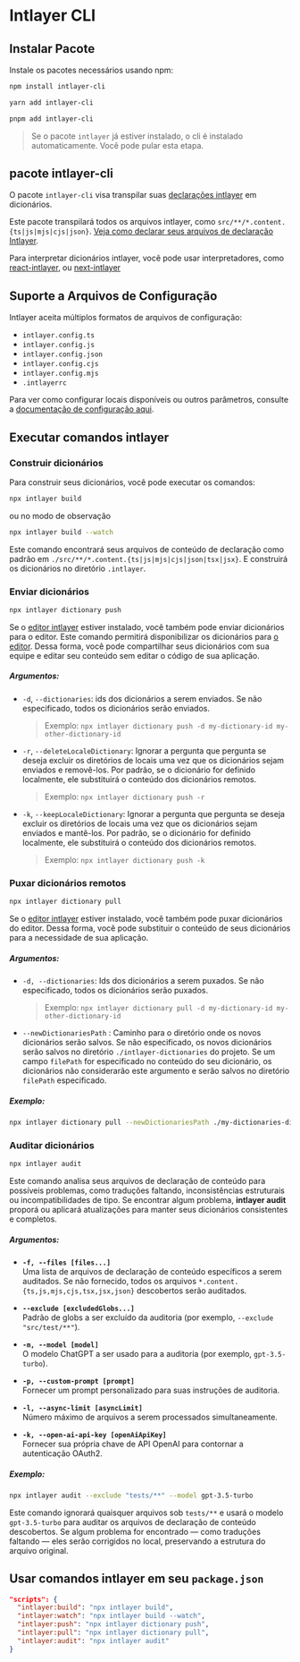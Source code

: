 # Intlayer CLI

## Instalar Pacote

Instale os pacotes necessários usando npm:

```bash packageManager="npm"
npm install intlayer-cli
```

```bash packageManager="yarn"
yarn add intlayer-cli
```

```bash packageManager="pnpm"
pnpm add intlayer-cli
```

> Se o pacote `intlayer` já estiver instalado, o cli é instalado automaticamente. Você pode pular esta etapa.

## pacote intlayer-cli

O pacote `intlayer-cli` visa transpilar suas [declarações intlayer](https://github.com/aymericzip/intlayer/blob/main/docs/pt/content_declaration/get_started.md) em dicionários.

Este pacote transpilará todos os arquivos intlayer, como `src/**/*.content.{ts|js|mjs|cjs|json}`. [Veja como declarar seus arquivos de declaração Intlayer](https://github.com/aymericzip/intlayer/blob/main/packages/intlayer/README.md).

Para interpretar dicionários intlayer, você pode usar interpretadores, como [react-intlayer](https://www.npmjs.com/package/react-intlayer), ou [next-intlayer](https://www.npmjs.com/package/next-intlayer)

## Suporte a Arquivos de Configuração

Intlayer aceita múltiplos formatos de arquivos de configuração:

- `intlayer.config.ts`
- `intlayer.config.js`
- `intlayer.config.json`
- `intlayer.config.cjs`
- `intlayer.config.mjs`
- `.intlayerrc`

Para ver como configurar locais disponíveis ou outros parâmetros, consulte a [documentação de configuração aqui](https://github.com/aymericzip/intlayer/blob/main/docs/pt/configuration.md).

## Executar comandos intlayer

### Construir dicionários

Para construir seus dicionários, você pode executar os comandos:

```bash
npx intlayer build
```

ou no modo de observação

```bash
npx intlayer build --watch
```

Este comando encontrará seus arquivos de conteúdo de declaração como padrão em `./src/**/*.content.{ts|js|mjs|cjs|json|tsx|jsx}`. E construirá os dicionários no diretório `.intlayer`.

### Enviar dicionários

```bash
npx intlayer dictionary push
```

Se o [editor intlayer](https://github.com/aymericzip/intlayer/blob/main/docs/pt/intlayer_editor.md) estiver instalado, você também pode enviar dicionários para o editor. Este comando permitirá disponibilizar os dicionários para [o editor](https://intlayer.org/dashboard). Dessa forma, você pode compartilhar seus dicionários com sua equipe e editar seu conteúdo sem editar o código de sua aplicação.

##### Argumentos:

- `-d`, `--dictionaries`: ids dos dicionários a serem enviados. Se não especificado, todos os dicionários serão enviados.
  > Exemplo: `npx intlayer dictionary push -d my-dictionary-id my-other-dictionary-id`
- `-r`, `--deleteLocaleDictionary`: Ignorar a pergunta que pergunta se deseja excluir os diretórios de locais uma vez que os dicionários sejam enviados e removê-los. Por padrão, se o dicionário for definido localmente, ele substituirá o conteúdo dos dicionários remotos.
  > Exemplo: `npx intlayer dictionary push -r`
- `-k`, `--keepLocaleDictionary`: Ignorar a pergunta que pergunta se deseja excluir os diretórios de locais uma vez que os dicionários sejam enviados e mantê-los. Por padrão, se o dicionário for definido localmente, ele substituirá o conteúdo dos dicionários remotos.
  > Exemplo: `npx intlayer dictionary push -k`

### Puxar dicionários remotos

```bash
npx intlayer dictionary pull
```

Se o [editor intlayer](https://github.com/aymericzip/intlayer/blob/main/docs/pt/intlayer_editor.md) estiver instalado, você também pode puxar dicionários do editor. Dessa forma, você pode substituir o conteúdo de seus dicionários para a necessidade de sua aplicação.

##### Argumentos:

- `-d, --dictionaries`: Ids dos dicionários a serem puxados. Se não especificado, todos os dicionários serão puxados.
  > Exemplo: `npx intlayer dictionary pull -d my-dictionary-id my-other-dictionary-id`
- `--newDictionariesPath` : Caminho para o diretório onde os novos dicionários serão salvos. Se não especificado, os novos dicionários serão salvos no diretório `./intlayer-dictionaries` do projeto. Se um campo `filePath` for especificado no conteúdo do seu dicionário, os dicionários não considerarão este argumento e serão salvos no diretório `filePath` especificado.

##### Exemplo:

```bash
npx intlayer dictionary pull --newDictionariesPath ./my-dictionaries-dir/
```

### Auditar dicionários

```bash
npx intlayer audit
```

Este comando analisa seus arquivos de declaração de conteúdo para possíveis problemas, como traduções faltando, inconsistências estruturais ou incompatibilidades de tipo. Se encontrar algum problema, **intlayer audit** proporá ou aplicará atualizações para manter seus dicionários consistentes e completos.

##### Argumentos:

- **`-f, --files [files...]`**  
  Uma lista de arquivos de declaração de conteúdo específicos a serem auditados. Se não fornecido, todos os arquivos `*.content.{ts,js,mjs,cjs,tsx,jsx,json}` descobertos serão auditados.

- **`--exclude [excludedGlobs...]`**  
  Padrão de globs a ser excluído da auditoria (por exemplo, `--exclude "src/test/**"`).

- **`-m, --model [model]`**  
  O modelo ChatGPT a ser usado para a auditoria (por exemplo, `gpt-3.5-turbo`).

- **`-p, --custom-prompt [prompt]`**  
  Fornecer um prompt personalizado para suas instruções de auditoria.

- **`-l, --async-limit [asyncLimit]`**  
  Número máximo de arquivos a serem processados simultaneamente.

- **`-k, --open-ai-api-key [openAiApiKey]`**  
  Fornecer sua própria chave de API OpenAI para contornar a autenticação OAuth2.

##### Exemplo:

```bash
npx intlayer audit --exclude "tests/**" --model gpt-3.5-turbo
```

Este comando ignorará quaisquer arquivos sob `tests/**` e usará o modelo `gpt-3.5-turbo` para auditar os arquivos de declaração de conteúdo descobertos. Se algum problema for encontrado — como traduções faltando — eles serão corrigidos no local, preservando a estrutura do arquivo original.

## Usar comandos intlayer em seu `package.json`

```json fileName="package.json"
"scripts": {
  "intlayer:build": "npx intlayer build",
  "intlayer:watch": "npx intlayer build --watch",
  "intlayer:push": "npx intlayer dictionary push",
  "intlayer:pull": "npx intlayer dictionary pull",
  "intlayer:audit": "npx intlayer audit"
}
```
